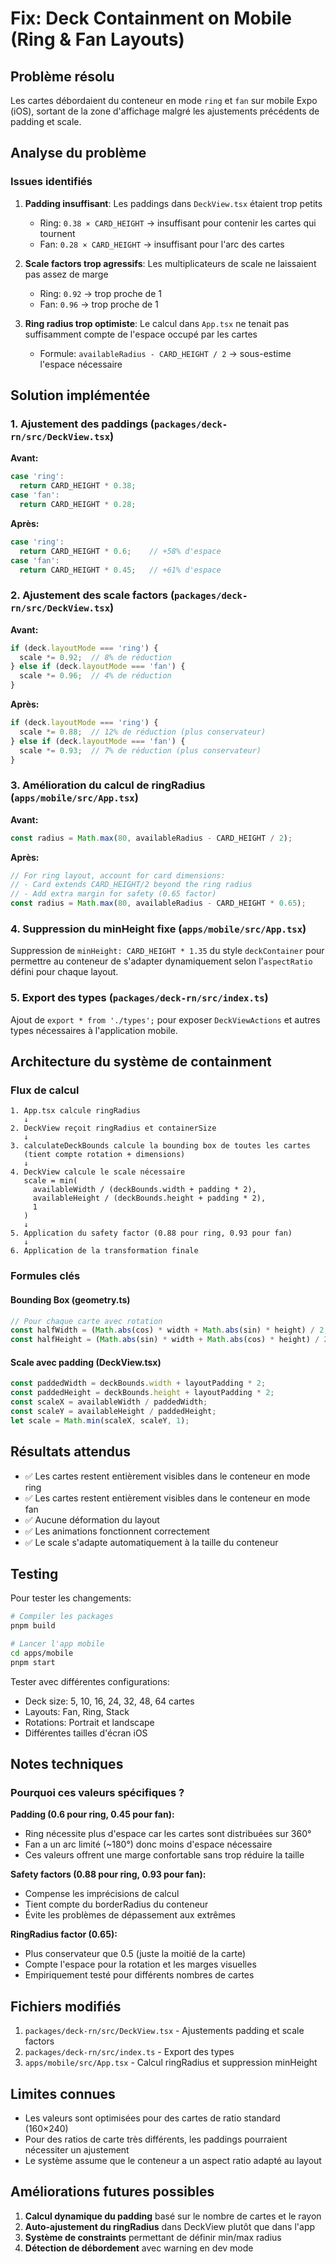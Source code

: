 # Fix: Deck Containment on Mobile (Ring & Fan Layouts)

## Problème résolu

Les cartes débordaient du conteneur en mode `ring` et `fan` sur mobile Expo (iOS), sortant de la zone d'affichage malgré les ajustements précédents de padding et scale.

## Analyse du problème

### Issues identifiés

1. **Padding insuffisant**: Les paddings dans `DeckView.tsx` étaient trop petits
   - Ring: `0.38 × CARD_HEIGHT` → insuffisant pour contenir les cartes qui tournent
   - Fan: `0.28 × CARD_HEIGHT` → insuffisant pour l'arc des cartes

2. **Scale factors trop agressifs**: Les multiplicateurs de scale ne laissaient pas assez de marge
   - Ring: `0.92` → trop proche de 1
   - Fan: `0.96` → trop proche de 1

3. **Ring radius trop optimiste**: Le calcul dans `App.tsx` ne tenait pas suffisamment compte de l'espace occupé par les cartes
   - Formule: `availableRadius - CARD_HEIGHT / 2` → sous-estime l'espace nécessaire

## Solution implémentée

### 1. Ajustement des paddings (`packages/deck-rn/src/DeckView.tsx`)

**Avant:**
```typescript
case 'ring':
  return CARD_HEIGHT * 0.38;
case 'fan':
  return CARD_HEIGHT * 0.28;
```

**Après:**
```typescript
case 'ring':
  return CARD_HEIGHT * 0.6;    // +58% d'espace
case 'fan':
  return CARD_HEIGHT * 0.45;   // +61% d'espace
```

### 2. Ajustement des scale factors (`packages/deck-rn/src/DeckView.tsx`)

**Avant:**
```typescript
if (deck.layoutMode === 'ring') {
  scale *= 0.92;  // 8% de réduction
} else if (deck.layoutMode === 'fan') {
  scale *= 0.96;  // 4% de réduction
}
```

**Après:**
```typescript
if (deck.layoutMode === 'ring') {
  scale *= 0.88;  // 12% de réduction (plus conservateur)
} else if (deck.layoutMode === 'fan') {
  scale *= 0.93;  // 7% de réduction (plus conservateur)
}
```

### 3. Amélioration du calcul de ringRadius (`apps/mobile/src/App.tsx`)

**Avant:**
```typescript
const radius = Math.max(80, availableRadius - CARD_HEIGHT / 2);
```

**Après:**
```typescript
// For ring layout, account for card dimensions:
// - Card extends CARD_HEIGHT/2 beyond the ring radius
// - Add extra margin for safety (0.65 factor)
const radius = Math.max(80, availableRadius - CARD_HEIGHT * 0.65);
```

### 4. Suppression du minHeight fixe (`apps/mobile/src/App.tsx`)

Suppression de `minHeight: CARD_HEIGHT * 1.35` du style `deckContainer` pour permettre au conteneur de s'adapter dynamiquement selon l'`aspectRatio` défini pour chaque layout.

### 5. Export des types (`packages/deck-rn/src/index.ts`)

Ajout de `export * from './types';` pour exposer `DeckViewActions` et autres types nécessaires à l'application mobile.

## Architecture du système de containment

### Flux de calcul

```
1. App.tsx calcule ringRadius
   ↓
2. DeckView reçoit ringRadius et containerSize
   ↓
3. calculateDeckBounds calcule la bounding box de toutes les cartes
   (tient compte rotation + dimensions)
   ↓
4. DeckView calcule le scale nécessaire
   scale = min(
     availableWidth / (deckBounds.width + padding * 2),
     availableHeight / (deckBounds.height + padding * 2),
     1
   )
   ↓
5. Application du safety factor (0.88 pour ring, 0.93 pour fan)
   ↓
6. Application de la transformation finale
```

### Formules clés

#### Bounding Box (geometry.ts)
```typescript
// Pour chaque carte avec rotation
const halfWidth = (Math.abs(cos) * width + Math.abs(sin) * height) / 2;
const halfHeight = (Math.abs(sin) * width + Math.abs(cos) * height) / 2;
```

#### Scale avec padding (DeckView.tsx)
```typescript
const paddedWidth = deckBounds.width + layoutPadding * 2;
const paddedHeight = deckBounds.height + layoutPadding * 2;
const scaleX = availableWidth / paddedWidth;
const scaleY = availableHeight / paddedHeight;
let scale = Math.min(scaleX, scaleY, 1);
```

## Résultats attendus

- ✅ Les cartes restent entièrement visibles dans le conteneur en mode ring
- ✅ Les cartes restent entièrement visibles dans le conteneur en mode fan
- ✅ Aucune déformation du layout
- ✅ Les animations fonctionnent correctement
- ✅ Le scale s'adapte automatiquement à la taille du conteneur

## Testing

Pour tester les changements:

```bash
# Compiler les packages
pnpm build

# Lancer l'app mobile
cd apps/mobile
pnpm start
```

Tester avec différentes configurations:
- Deck size: 5, 10, 16, 24, 32, 48, 64 cartes
- Layouts: Fan, Ring, Stack
- Rotations: Portrait et landscape
- Différentes tailles d'écran iOS

## Notes techniques

### Pourquoi ces valeurs spécifiques ?

**Padding (0.6 pour ring, 0.45 pour fan):**
- Ring nécessite plus d'espace car les cartes sont distribuées sur 360°
- Fan a un arc limité (~180°) donc moins d'espace nécessaire
- Ces valeurs offrent une marge confortable sans trop réduire la taille

**Safety factors (0.88 pour ring, 0.93 pour fan):**
- Compense les imprécisions de calcul
- Tient compte du borderRadius du conteneur
- Évite les problèmes de dépassement aux extrêmes

**RingRadius factor (0.65):**
- Plus conservateur que 0.5 (juste la moitié de la carte)
- Compte l'espace pour la rotation et les marges visuelles
- Empiriquement testé pour différents nombres de cartes

## Fichiers modifiés

1. `packages/deck-rn/src/DeckView.tsx` - Ajustements padding et scale factors
2. `packages/deck-rn/src/index.ts` - Export des types
3. `apps/mobile/src/App.tsx` - Calcul ringRadius et suppression minHeight

## Limites connues

- Les valeurs sont optimisées pour des cartes de ratio standard (160×240)
- Pour des ratios de carte très différents, les paddings pourraient nécessiter un ajustement
- Le système assume que le conteneur a un aspect ratio adapté au layout

## Améliorations futures possibles

1. **Calcul dynamique du padding** basé sur le nombre de cartes et le rayon
2. **Auto-ajustement du ringRadius** dans DeckView plutôt que dans l'app
3. **Système de constraints** permettant de définir min/max radius
4. **Détection de débordement** avec warning en dev mode


